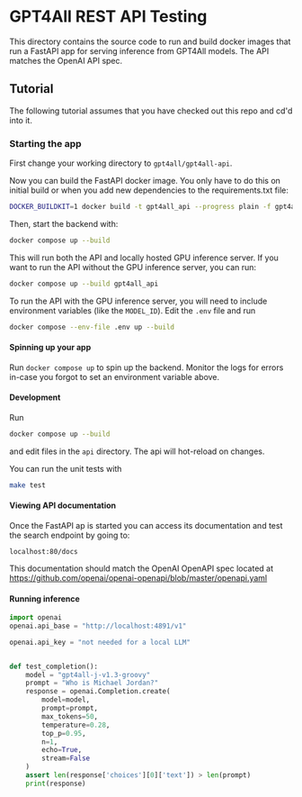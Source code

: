 # GPT4All REST API Testing
This directory contains the source code to run and build docker images that run a FastAPI app
for serving inference from GPT4All models. The API matches the OpenAI API spec. 

## Tutorial

The following tutorial assumes that you have checked out this repo and cd'd into it.

### Starting the app

First change your working directory to `gpt4all/gpt4all-api`.

Now you can build the FastAPI docker image. You only have to do this on initial build or when you add new dependencies to the requirements.txt file:
```bash
DOCKER_BUILDKIT=1 docker build -t gpt4all_api --progress plain -f gpt4all_api/Dockerfile.buildkit .
```

Then, start the backend with:

```bash
docker compose up --build
```

This will run both the API and locally hosted GPU inference server. If you want to run the API without the GPU inference server, you can run:

```bash
docker compose up --build gpt4all_api
```

To run the API with the GPU inference server, you will need to include environment variables (like the `MODEL_ID`). Edit the `.env` file and run
```bash
docker compose --env-file .env up --build
```


#### Spinning up your app
Run `docker compose up` to spin up the backend. Monitor the logs for errors in-case you forgot to set an environment variable above.


#### Development
Run

```bash
docker compose up --build
```
and edit files in the `api` directory. The api will hot-reload on changes.

You can run the unit tests with

```bash
make test
```

#### Viewing API documentation

Once the FastAPI ap is started you can access its documentation and test the search endpoint by going to:
```
localhost:80/docs
```

This documentation should match the OpenAI OpenAPI spec located at https://github.com/openai/openai-openapi/blob/master/openapi.yaml


#### Running inference
```python
import openai
openai.api_base = "http://localhost:4891/v1"

openai.api_key = "not needed for a local LLM"


def test_completion():
    model = "gpt4all-j-v1.3-groovy"
    prompt = "Who is Michael Jordan?"
    response = openai.Completion.create(
        model=model,
        prompt=prompt,
        max_tokens=50,
        temperature=0.28,
        top_p=0.95,
        n=1,
        echo=True,
        stream=False
    )
    assert len(response['choices'][0]['text']) > len(prompt)
    print(response)
```
